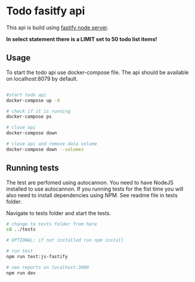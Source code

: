 # Todo fasitfy api

This api is build using [fastify node server](https://www.fastify.io/).

**In select statement there is a LIMIT set to 50 todo list items!**

## Usage

To start the todo api use docker-compose file. The api should be available on localhost:8079 by default.

```bash

#start todo api
docker-compose up -d

# check if it is running
docker-compose ps

# close api
docker-compose down

# close api and remove data volume
docker-compose down --volumes

```

## Running tests

The test are perfomed using autocannon. You need to have NodeJS installed to use autocannon. If you running tests for the fist time you will also need to install dependencies using NPM. See readme file in tests folder.

Navigate to tests folder and start the tests.

```bash
# change to tests folder from here
cd ../tests

# OPTIONAL: if not installed run npm install

# run test
npm run test:js-fastify

# see reports on localhost:3000
npm run dev
```
